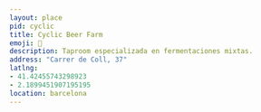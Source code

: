 ```yaml
---
layout: place
pid: cyclic
title: Cyclic Beer Farm
emoji: 🍺
description: Taproom especializada en fermentaciones mixtas.
address: "Carrer de Coll, 37"
latlng: 
- 41.42455743298923
- 2.1899451907195195
location: barcelona
---
```

